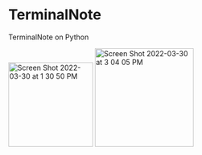 # TerminalNote
TerminalNote on Python

<img width="168" alt="Screen Shot 2022-03-30 at 1 30 50 PM" src="https://user-images.githubusercontent.com/90638222/160830519-68679bac-c117-49cf-9411-70ae4b4c9cf1.png">
<img width="196" alt="Screen Shot 2022-03-30 at 3 04 05 PM" src="https://user-images.githubusercontent.com/90638222/160830529-86096ed2-8a41-4e13-9244-9f90bfb7352d.png">
